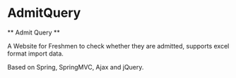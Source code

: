 # AdmitQuery
** Admit Query **

A Website for Freshmen to check whether they are admitted, supports excel format import data.

Based on Spring, SpringMVC, Ajax and jQuery.

